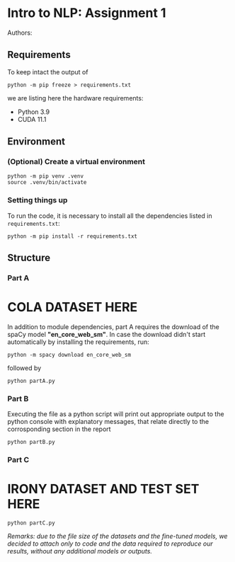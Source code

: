 # Intro to NLP: Assignment 1

Authors:

## Requirements
To keep intact the output of
```
python -m pip freeze > requirements.txt
```

we are listing here the hardware requirements:
- Python 3.9
- CUDA 11.1

## Environment
### (Optional) Create a virtual environment

```
python -m pip venv .venv
source .venv/bin/activate
```

### Setting things up
To run the code, it is necessary to install all the dependencies listed in 
`requirements.txt`:

```
python -m pip install -r requirements.txt
```

## Structure
### Part A

# COLA DATASET HERE

In addition to module dependencies, part A requires the download of the spaCy 
model **"en_core_web_sm"**. In case the download didn't start automatically by 
installing the requirements, run:

```
python -m spacy download en_core_web_sm
```

followed by

```
python partA.py
```

### Part B

Executing the file as a python script will print out appropriate output to the python console with explanatory messages, that relate directly to the corrosponding section in the report

```
python partB.py
```

### Part C

# IRONY DATASET AND TEST SET HERE

```
python partC.py
```

_Remarks: due to the file size of the datasets and the fine-tuned models, we
decided to attach only to code and the data required to reproduce our results,
without any additional models or outputs._

